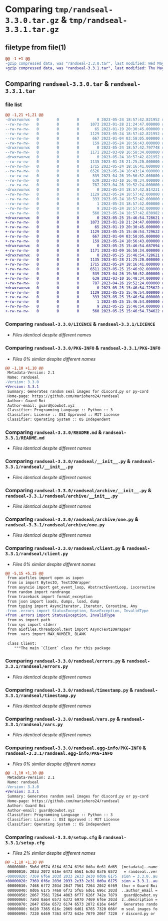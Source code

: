 # Comparing `tmp/randseal-3.3.0.tar.gz` & `tmp/randseal-3.3.1.tar.gz`

## filetype from file(1)

```diff
@@ -1 +1 @@
-gzip compressed data, was "randseal-3.3.0.tar", last modified: Wed May 24 18:57:42 2023, max compression
+gzip compressed data, was "randseal-3.3.1.tar", last modified: Thu May 25 15:46:54 2023, max compression
```

## Comparing `randseal-3.3.0.tar` & `randseal-3.3.1.tar`

### file list

```diff
@@ -1,21 +1,21 @@
-drwxrwxrwx   0        0        0        0 2023-05-24 18:57:42.821952 randseal-3.3.0/
--rw-rw-rw-   0        0        0     1073 2023-01-28 21:24:47.000000 randseal-3.3.0/LICENCE
--rw-rw-rw-   0        0        0       65 2023-01-19 20:30:45.000000 randseal-3.3.0/MANIFEST.in
--rw-rw-rw-   0        0        0     1129 2023-05-24 18:57:42.821952 randseal-3.3.0/PKG-INFO
--rw-rw-rw-   0        0        0      667 2023-01-04 03:58:05.000000 randseal-3.3.0/README.md
--rw-rw-rw-   0        0        0      159 2023-05-24 18:56:43.000000 randseal-3.3.0/pyproject.toml
-drwxrwxrwx   0        0        0        0 2023-05-24 18:57:42.797748 randseal-3.3.0/randseal/
--rw-rw-rw-   0        0        0     1171 2023-03-09 16:58:34.000000 randseal-3.3.0/randseal/__init__.py
-drwxrwxrwx   0        0        0        0 2023-05-24 18:57:42.821952 randseal-3.3.0/randseal/archive/
--rw-rw-rw-   0        0        0     1135 2023-01-28 21:25:20.000000 randseal-3.3.0/randseal/archive/__init__.py
--rw-rw-rw-   0        0        0     1715 2023-05-24 18:16:41.000000 randseal-3.3.0/randseal/archive/one.py
--rw-rw-rw-   0        0        0     6526 2023-05-24 18:43:14.000000 randseal-3.3.0/randseal/client.py
--rw-rw-rw-   0        0        0      539 2023-04-26 19:56:52.000000 randseal-3.3.0/randseal/errors.py
--rw-rw-rw-   0        0        0      639 2023-03-10 16:48:34.000000 randseal-3.3.0/randseal/timestamp.py
--rw-rw-rw-   0        0        0      787 2023-04-26 19:52:24.000000 randseal-3.3.0/randseal/vars.py
-drwxrwxrwx   0        0        0        0 2023-05-24 18:57:42.814231 randseal-3.3.0/randseal.egg-info/
--rw-rw-rw-   0        0        0     1129 2023-05-24 18:57:42.000000 randseal-3.3.0/randseal.egg-info/PKG-INFO
--rw-rw-rw-   0        0        0      333 2023-05-24 18:57:42.000000 randseal-3.3.0/randseal.egg-info/SOURCES.txt
--rw-rw-rw-   0        0        0        1 2023-05-24 18:57:42.000000 randseal-3.3.0/randseal.egg-info/dependency_links.txt
--rw-rw-rw-   0        0        0        9 2023-05-24 18:57:42.000000 randseal-3.3.0/randseal.egg-info/top_level.txt
--rw-rw-rw-   0        0        0      560 2023-05-24 18:57:42.830982 randseal-3.3.0/setup.cfg
+drwxrwxrwx   0        0        0        0 2023-05-25 15:46:54.728621 randseal-3.3.1/
+-rw-rw-rw-   0        0        0     1073 2023-01-28 21:24:47.000000 randseal-3.3.1/LICENCE
+-rw-rw-rw-   0        0        0       65 2023-01-19 20:30:45.000000 randseal-3.3.1/MANIFEST.in
+-rw-rw-rw-   0        0        0     1129 2023-05-25 15:46:54.729622 randseal-3.3.1/PKG-INFO
+-rw-rw-rw-   0        0        0      667 2023-01-04 03:58:05.000000 randseal-3.3.1/README.md
+-rw-rw-rw-   0        0        0      159 2023-05-24 18:56:43.000000 randseal-3.3.1/pyproject.toml
+drwxrwxrwx   0        0        0        0 2023-05-25 15:46:54.687094 randseal-3.3.1/randseal/
+-rw-rw-rw-   0        0        0     1171 2023-03-09 16:58:34.000000 randseal-3.3.1/randseal/__init__.py
+drwxrwxrwx   0        0        0        0 2023-05-25 15:46:54.728621 randseal-3.3.1/randseal/archive/
+-rw-rw-rw-   0        0        0     1135 2023-01-28 21:25:20.000000 randseal-3.3.1/randseal/archive/__init__.py
+-rw-rw-rw-   0        0        0     1715 2023-05-24 18:16:41.000000 randseal-3.3.1/randseal/archive/one.py
+-rw-rw-rw-   0        0        0     6511 2023-05-25 15:46:02.000000 randseal-3.3.1/randseal/client.py
+-rw-rw-rw-   0        0        0      539 2023-04-26 19:56:52.000000 randseal-3.3.1/randseal/errors.py
+-rw-rw-rw-   0        0        0      639 2023-03-10 16:48:34.000000 randseal-3.3.1/randseal/timestamp.py
+-rw-rw-rw-   0        0        0      787 2023-04-26 19:52:24.000000 randseal-3.3.1/randseal/vars.py
+drwxrwxrwx   0        0        0        0 2023-05-25 15:46:54.725622 randseal-3.3.1/randseal.egg-info/
+-rw-rw-rw-   0        0        0     1129 2023-05-25 15:46:54.000000 randseal-3.3.1/randseal.egg-info/PKG-INFO
+-rw-rw-rw-   0        0        0      333 2023-05-25 15:46:54.000000 randseal-3.3.1/randseal.egg-info/SOURCES.txt
+-rw-rw-rw-   0        0        0        1 2023-05-25 15:46:54.000000 randseal-3.3.1/randseal.egg-info/dependency_links.txt
+-rw-rw-rw-   0        0        0        9 2023-05-25 15:46:54.000000 randseal-3.3.1/randseal.egg-info/top_level.txt
+-rw-rw-rw-   0        0        0      560 2023-05-25 15:46:54.734622 randseal-3.3.1/setup.cfg
```

### Comparing `randseal-3.3.0/LICENCE` & `randseal-3.3.1/LICENCE`

 * *Files identical despite different names*

### Comparing `randseal-3.3.0/PKG-INFO` & `randseal-3.3.1/PKG-INFO`

 * *Files 0% similar despite different names*

```diff
@@ -1,10 +1,10 @@
 Metadata-Version: 2.1
 Name: randseal
-Version: 3.3.0
+Version: 3.3.1
 Summary: Generates random seal images for discord.py or py-cord
 Home-page: https://github.com/mariohero24/randseal
 Author: Guard Boi
 Author-email: guard@cowbot.xyz
 Classifier: Programming Language :: Python :: 3
 Classifier: License :: OSI Approved :: MIT License
 Classifier: Operating System :: OS Independent
```

### Comparing `randseal-3.3.0/README.md` & `randseal-3.3.1/README.md`

 * *Files identical despite different names*

### Comparing `randseal-3.3.0/randseal/__init__.py` & `randseal-3.3.1/randseal/__init__.py`

 * *Files identical despite different names*

### Comparing `randseal-3.3.0/randseal/archive/__init__.py` & `randseal-3.3.1/randseal/archive/__init__.py`

 * *Files identical despite different names*

### Comparing `randseal-3.3.0/randseal/archive/one.py` & `randseal-3.3.1/randseal/archive/one.py`

 * *Files identical despite different names*

### Comparing `randseal-3.3.0/randseal/client.py` & `randseal-3.3.1/randseal/client.py`

 * *Files 0% similar despite different names*

```diff
@@ -5,15 +5,15 @@
 from aiofiles import open as iopen
 from io import BytesIO, TextIOWrapper
 from asyncio import get_event_loop, AbstractEventLoop, iscoroutine
 from random import randrange
 from traceback import format_exception
 from json import loads, dumps, load, dump
 from typing import AsyncIterator, Iterator, Coroutine, Any
-from .errors import StatusException, BaseException, InvalidType
+from .errors import StatusException, InvalidType
 from os import path
 from sys import stderr
 from aiofiles.threadpool.text import AsyncTextIOWrapper
 from .vars import MAX_NUMBER, BLANK
 
 class Client:
 	"""The main `Client` class for this package
```

### Comparing `randseal-3.3.0/randseal/errors.py` & `randseal-3.3.1/randseal/errors.py`

 * *Files identical despite different names*

### Comparing `randseal-3.3.0/randseal/timestamp.py` & `randseal-3.3.1/randseal/timestamp.py`

 * *Files identical despite different names*

### Comparing `randseal-3.3.0/randseal/vars.py` & `randseal-3.3.1/randseal/vars.py`

 * *Files identical despite different names*

### Comparing `randseal-3.3.0/randseal.egg-info/PKG-INFO` & `randseal-3.3.1/randseal.egg-info/PKG-INFO`

 * *Files 0% similar despite different names*

```diff
@@ -1,10 +1,10 @@
 Metadata-Version: 2.1
 Name: randseal
-Version: 3.3.0
+Version: 3.3.1
 Summary: Generates random seal images for discord.py or py-cord
 Home-page: https://github.com/mariohero24/randseal
 Author: Guard Boi
 Author-email: guard@cowbot.xyz
 Classifier: Programming Language :: Python :: 3
 Classifier: License :: OSI Approved :: MIT License
 Classifier: Operating System :: OS Independent
```

### Comparing `randseal-3.3.0/setup.cfg` & `randseal-3.3.1/setup.cfg`

 * *Files 2% similar despite different names*

```diff
@@ -1,10 +1,10 @@
 00000000: 5b6d 6574 6164 6174 615d 0d0a 6e61 6d65  [metadata]..name
 00000010: 203d 2072 616e 6473 6561 6c0d 0a76 6572   = randseal..ver
-00000020: 7369 6f6e 203d 2033 2e33 2e30 0d0a 6175  sion = 3.3.0..au
+00000020: 7369 6f6e 203d 2033 2e33 2e31 0d0a 6175  sion = 3.3.1..au
 00000030: 7468 6f72 203d 2047 7561 7264 2042 6f69  thor = Guard Boi
 00000040: 0d0a 6175 7468 6f72 5f65 6d61 696c 203d  ..author_email =
 00000050: 2067 7561 7264 4063 6f77 626f 742e 7879   guard@cowbot.xy
 00000060: 7a0d 0a64 6573 6372 6970 7469 6f6e 203d  z..description =
 00000070: 2047 656e 6572 6174 6573 2072 616e 646f   Generates rando
 00000080: 6d20 7365 616c 2069 6d61 6765 7320 666f  m seal images fo
 00000090: 7220 6469 7363 6f72 642e 7079 206f 7220  r discord.py or
```

